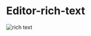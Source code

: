 # Editor-rich-text
![rich text](https://user-images.githubusercontent.com/82036301/134715820-4d91fd61-2821-4346-b4f2-11fbf60cb4a5.png)
